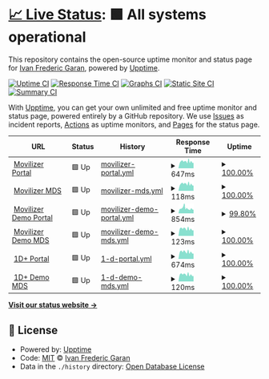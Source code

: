 # [📈 Live Status](https://demo.upptime.js.org): <!--live status--> **🟩 All systems operational**

This repository contains the open-source uptime monitor and status page for [Ivan Frederic Garan](https://demo.upptime.js.org), powered by [Upptime](https://github.com/upptime/upptime).

[![Uptime CI](https://github.com/wilyfreddie/upptime/workflows/Uptime%20CI/badge.svg)](https://github.com/wilyfreddie/upptime/actions?query=workflow%3A%22Uptime+CI%22)
[![Response Time CI](https://github.com/wilyfreddie/upptime/workflows/Response%20Time%20CI/badge.svg)](https://github.com/wilyfreddie/upptime/actions?query=workflow%3A%22Response+Time+CI%22)
[![Graphs CI](https://github.com/wilyfreddie/upptime/workflows/Graphs%20CI/badge.svg)](https://github.com/wilyfreddie/upptime/actions?query=workflow%3A%22Graphs+CI%22)
[![Static Site CI](https://github.com/wilyfreddie/upptime/workflows/Static%20Site%20CI/badge.svg)](https://github.com/wilyfreddie/upptime/actions?query=workflow%3A%22Static+Site+CI%22)
[![Summary CI](https://github.com/wilyfreddie/upptime/workflows/Summary%20CI/badge.svg)](https://github.com/wilyfreddie/upptime/actions?query=workflow%3A%22Summary+CI%22)

With [Upptime](https://upptime.js.org), you can get your own unlimited and free uptime monitor and status page, powered entirely by a GitHub repository. We use [Issues](https://github.com/wilyfreddie/upptime/issues) as incident reports, [Actions](https://github.com/wilyfreddie/upptime/actions) as uptime monitors, and [Pages](https://demo.upptime.js.org) for the status page.

<!--start: status pages-->
<!-- This summary is generated by Upptime (https://github.com/upptime/upptime) -->
<!-- Do not edit this manually, your changes will be overwritten -->
<!-- prettier-ignore -->
| URL | Status | History | Response Time | Uptime |
| --- | ------ | ------- | ------------- | ------ |
| <img alt="" src="https://favicons.githubusercontent.com/movilizer.com" height="13"> [Movilizer Portal](https://movilizer.com/Portal) | 🟩 Up | [movilizer-portal.yml](https://github.com/wilyfreddie/upptime/commits/HEAD/history/movilizer-portal.yml) | <details><summary><img alt="Response time graph" src="./graphs/movilizer-portal/response-time-week.png" height="20"> 647ms</summary><br><a href="https://wilyfreddie.github.io/upptime/history/movilizer-portal"><img alt="Response time 647" src="https://img.shields.io/endpoint?url=https%3A%2F%2Fraw.githubusercontent.com%2Fwilyfreddie%2Fupptime%2FHEAD%2Fapi%2Fmovilizer-portal%2Fresponse-time.json"></a><br><a href="https://wilyfreddie.github.io/upptime/history/movilizer-portal"><img alt="24-hour response time 0" src="https://img.shields.io/endpoint?url=https%3A%2F%2Fraw.githubusercontent.com%2Fwilyfreddie%2Fupptime%2FHEAD%2Fapi%2Fmovilizer-portal%2Fresponse-time-day.json"></a><br><a href="https://wilyfreddie.github.io/upptime/history/movilizer-portal"><img alt="7-day response time 647" src="https://img.shields.io/endpoint?url=https%3A%2F%2Fraw.githubusercontent.com%2Fwilyfreddie%2Fupptime%2FHEAD%2Fapi%2Fmovilizer-portal%2Fresponse-time-week.json"></a><br><a href="https://wilyfreddie.github.io/upptime/history/movilizer-portal"><img alt="30-day response time 647" src="https://img.shields.io/endpoint?url=https%3A%2F%2Fraw.githubusercontent.com%2Fwilyfreddie%2Fupptime%2FHEAD%2Fapi%2Fmovilizer-portal%2Fresponse-time-month.json"></a><br><a href="https://wilyfreddie.github.io/upptime/history/movilizer-portal"><img alt="1-year response time 647" src="https://img.shields.io/endpoint?url=https%3A%2F%2Fraw.githubusercontent.com%2Fwilyfreddie%2Fupptime%2FHEAD%2Fapi%2Fmovilizer-portal%2Fresponse-time-year.json"></a></details> | <details><summary><a href="https://wilyfreddie.github.io/upptime/history/movilizer-portal">100.00%</a></summary><a href="https://wilyfreddie.github.io/upptime/history/movilizer-portal"><img alt="All-time uptime 100.00%" src="https://img.shields.io/endpoint?url=https%3A%2F%2Fraw.githubusercontent.com%2Fwilyfreddie%2Fupptime%2FHEAD%2Fapi%2Fmovilizer-portal%2Fuptime.json"></a><br><a href="https://wilyfreddie.github.io/upptime/history/movilizer-portal"><img alt="24-hour uptime 100.00%" src="https://img.shields.io/endpoint?url=https%3A%2F%2Fraw.githubusercontent.com%2Fwilyfreddie%2Fupptime%2FHEAD%2Fapi%2Fmovilizer-portal%2Fuptime-day.json"></a><br><a href="https://wilyfreddie.github.io/upptime/history/movilizer-portal"><img alt="7-day uptime 100.00%" src="https://img.shields.io/endpoint?url=https%3A%2F%2Fraw.githubusercontent.com%2Fwilyfreddie%2Fupptime%2FHEAD%2Fapi%2Fmovilizer-portal%2Fuptime-week.json"></a><br><a href="https://wilyfreddie.github.io/upptime/history/movilizer-portal"><img alt="30-day uptime 100.00%" src="https://img.shields.io/endpoint?url=https%3A%2F%2Fraw.githubusercontent.com%2Fwilyfreddie%2Fupptime%2FHEAD%2Fapi%2Fmovilizer-portal%2Fuptime-month.json"></a><br><a href="https://wilyfreddie.github.io/upptime/history/movilizer-portal"><img alt="1-year uptime 100.00%" src="https://img.shields.io/endpoint?url=https%3A%2F%2Fraw.githubusercontent.com%2Fwilyfreddie%2Fupptime%2FHEAD%2Fapi%2Fmovilizer-portal%2Fuptime-year.json"></a></details>
| <img alt="" src="https://favicons.githubusercontent.com/movilizer.com" height="13"> [Movilizer MDS](https://movilizer.com/mds) | 🟩 Up | [movilizer-mds.yml](https://github.com/wilyfreddie/upptime/commits/HEAD/history/movilizer-mds.yml) | <details><summary><img alt="Response time graph" src="./graphs/movilizer-mds/response-time-week.png" height="20"> 118ms</summary><br><a href="https://wilyfreddie.github.io/upptime/history/movilizer-mds"><img alt="Response time 118" src="https://img.shields.io/endpoint?url=https%3A%2F%2Fraw.githubusercontent.com%2Fwilyfreddie%2Fupptime%2FHEAD%2Fapi%2Fmovilizer-mds%2Fresponse-time.json"></a><br><a href="https://wilyfreddie.github.io/upptime/history/movilizer-mds"><img alt="24-hour response time 0" src="https://img.shields.io/endpoint?url=https%3A%2F%2Fraw.githubusercontent.com%2Fwilyfreddie%2Fupptime%2FHEAD%2Fapi%2Fmovilizer-mds%2Fresponse-time-day.json"></a><br><a href="https://wilyfreddie.github.io/upptime/history/movilizer-mds"><img alt="7-day response time 118" src="https://img.shields.io/endpoint?url=https%3A%2F%2Fraw.githubusercontent.com%2Fwilyfreddie%2Fupptime%2FHEAD%2Fapi%2Fmovilizer-mds%2Fresponse-time-week.json"></a><br><a href="https://wilyfreddie.github.io/upptime/history/movilizer-mds"><img alt="30-day response time 118" src="https://img.shields.io/endpoint?url=https%3A%2F%2Fraw.githubusercontent.com%2Fwilyfreddie%2Fupptime%2FHEAD%2Fapi%2Fmovilizer-mds%2Fresponse-time-month.json"></a><br><a href="https://wilyfreddie.github.io/upptime/history/movilizer-mds"><img alt="1-year response time 118" src="https://img.shields.io/endpoint?url=https%3A%2F%2Fraw.githubusercontent.com%2Fwilyfreddie%2Fupptime%2FHEAD%2Fapi%2Fmovilizer-mds%2Fresponse-time-year.json"></a></details> | <details><summary><a href="https://wilyfreddie.github.io/upptime/history/movilizer-mds">100.00%</a></summary><a href="https://wilyfreddie.github.io/upptime/history/movilizer-mds"><img alt="All-time uptime 100.00%" src="https://img.shields.io/endpoint?url=https%3A%2F%2Fraw.githubusercontent.com%2Fwilyfreddie%2Fupptime%2FHEAD%2Fapi%2Fmovilizer-mds%2Fuptime.json"></a><br><a href="https://wilyfreddie.github.io/upptime/history/movilizer-mds"><img alt="24-hour uptime 100.00%" src="https://img.shields.io/endpoint?url=https%3A%2F%2Fraw.githubusercontent.com%2Fwilyfreddie%2Fupptime%2FHEAD%2Fapi%2Fmovilizer-mds%2Fuptime-day.json"></a><br><a href="https://wilyfreddie.github.io/upptime/history/movilizer-mds"><img alt="7-day uptime 100.00%" src="https://img.shields.io/endpoint?url=https%3A%2F%2Fraw.githubusercontent.com%2Fwilyfreddie%2Fupptime%2FHEAD%2Fapi%2Fmovilizer-mds%2Fuptime-week.json"></a><br><a href="https://wilyfreddie.github.io/upptime/history/movilizer-mds"><img alt="30-day uptime 100.00%" src="https://img.shields.io/endpoint?url=https%3A%2F%2Fraw.githubusercontent.com%2Fwilyfreddie%2Fupptime%2FHEAD%2Fapi%2Fmovilizer-mds%2Fuptime-month.json"></a><br><a href="https://wilyfreddie.github.io/upptime/history/movilizer-mds"><img alt="1-year uptime 100.00%" src="https://img.shields.io/endpoint?url=https%3A%2F%2Fraw.githubusercontent.com%2Fwilyfreddie%2Fupptime%2FHEAD%2Fapi%2Fmovilizer-mds%2Fuptime-year.json"></a></details>
| <img alt="" src="https://favicons.githubusercontent.com/demo.movilizer.com" height="13"> [Movilizer Demo Portal](https://demo.movilizer.com/Portal) | 🟩 Up | [movilizer-demo-portal.yml](https://github.com/wilyfreddie/upptime/commits/HEAD/history/movilizer-demo-portal.yml) | <details><summary><img alt="Response time graph" src="./graphs/movilizer-demo-portal/response-time-week.png" height="20"> 854ms</summary><br><a href="https://wilyfreddie.github.io/upptime/history/movilizer-demo-portal"><img alt="Response time 854" src="https://img.shields.io/endpoint?url=https%3A%2F%2Fraw.githubusercontent.com%2Fwilyfreddie%2Fupptime%2FHEAD%2Fapi%2Fmovilizer-demo-portal%2Fresponse-time.json"></a><br><a href="https://wilyfreddie.github.io/upptime/history/movilizer-demo-portal"><img alt="24-hour response time 0" src="https://img.shields.io/endpoint?url=https%3A%2F%2Fraw.githubusercontent.com%2Fwilyfreddie%2Fupptime%2FHEAD%2Fapi%2Fmovilizer-demo-portal%2Fresponse-time-day.json"></a><br><a href="https://wilyfreddie.github.io/upptime/history/movilizer-demo-portal"><img alt="7-day response time 854" src="https://img.shields.io/endpoint?url=https%3A%2F%2Fraw.githubusercontent.com%2Fwilyfreddie%2Fupptime%2FHEAD%2Fapi%2Fmovilizer-demo-portal%2Fresponse-time-week.json"></a><br><a href="https://wilyfreddie.github.io/upptime/history/movilizer-demo-portal"><img alt="30-day response time 854" src="https://img.shields.io/endpoint?url=https%3A%2F%2Fraw.githubusercontent.com%2Fwilyfreddie%2Fupptime%2FHEAD%2Fapi%2Fmovilizer-demo-portal%2Fresponse-time-month.json"></a><br><a href="https://wilyfreddie.github.io/upptime/history/movilizer-demo-portal"><img alt="1-year response time 854" src="https://img.shields.io/endpoint?url=https%3A%2F%2Fraw.githubusercontent.com%2Fwilyfreddie%2Fupptime%2FHEAD%2Fapi%2Fmovilizer-demo-portal%2Fresponse-time-year.json"></a></details> | <details><summary><a href="https://wilyfreddie.github.io/upptime/history/movilizer-demo-portal">99.80%</a></summary><a href="https://wilyfreddie.github.io/upptime/history/movilizer-demo-portal"><img alt="All-time uptime 99.80%" src="https://img.shields.io/endpoint?url=https%3A%2F%2Fraw.githubusercontent.com%2Fwilyfreddie%2Fupptime%2FHEAD%2Fapi%2Fmovilizer-demo-portal%2Fuptime.json"></a><br><a href="https://wilyfreddie.github.io/upptime/history/movilizer-demo-portal"><img alt="24-hour uptime 100.00%" src="https://img.shields.io/endpoint?url=https%3A%2F%2Fraw.githubusercontent.com%2Fwilyfreddie%2Fupptime%2FHEAD%2Fapi%2Fmovilizer-demo-portal%2Fuptime-day.json"></a><br><a href="https://wilyfreddie.github.io/upptime/history/movilizer-demo-portal"><img alt="7-day uptime 99.80%" src="https://img.shields.io/endpoint?url=https%3A%2F%2Fraw.githubusercontent.com%2Fwilyfreddie%2Fupptime%2FHEAD%2Fapi%2Fmovilizer-demo-portal%2Fuptime-week.json"></a><br><a href="https://wilyfreddie.github.io/upptime/history/movilizer-demo-portal"><img alt="30-day uptime 99.80%" src="https://img.shields.io/endpoint?url=https%3A%2F%2Fraw.githubusercontent.com%2Fwilyfreddie%2Fupptime%2FHEAD%2Fapi%2Fmovilizer-demo-portal%2Fuptime-month.json"></a><br><a href="https://wilyfreddie.github.io/upptime/history/movilizer-demo-portal"><img alt="1-year uptime 99.80%" src="https://img.shields.io/endpoint?url=https%3A%2F%2Fraw.githubusercontent.com%2Fwilyfreddie%2Fupptime%2FHEAD%2Fapi%2Fmovilizer-demo-portal%2Fuptime-year.json"></a></details>
| <img alt="" src="https://favicons.githubusercontent.com/demo.movilizer.com" height="13"> [Movilizer Demo MDS](https://demo.movilizer.com/mds) | 🟩 Up | [movilizer-demo-mds.yml](https://github.com/wilyfreddie/upptime/commits/HEAD/history/movilizer-demo-mds.yml) | <details><summary><img alt="Response time graph" src="./graphs/movilizer-demo-mds/response-time-week.png" height="20"> 123ms</summary><br><a href="https://wilyfreddie.github.io/upptime/history/movilizer-demo-mds"><img alt="Response time 123" src="https://img.shields.io/endpoint?url=https%3A%2F%2Fraw.githubusercontent.com%2Fwilyfreddie%2Fupptime%2FHEAD%2Fapi%2Fmovilizer-demo-mds%2Fresponse-time.json"></a><br><a href="https://wilyfreddie.github.io/upptime/history/movilizer-demo-mds"><img alt="24-hour response time 0" src="https://img.shields.io/endpoint?url=https%3A%2F%2Fraw.githubusercontent.com%2Fwilyfreddie%2Fupptime%2FHEAD%2Fapi%2Fmovilizer-demo-mds%2Fresponse-time-day.json"></a><br><a href="https://wilyfreddie.github.io/upptime/history/movilizer-demo-mds"><img alt="7-day response time 123" src="https://img.shields.io/endpoint?url=https%3A%2F%2Fraw.githubusercontent.com%2Fwilyfreddie%2Fupptime%2FHEAD%2Fapi%2Fmovilizer-demo-mds%2Fresponse-time-week.json"></a><br><a href="https://wilyfreddie.github.io/upptime/history/movilizer-demo-mds"><img alt="30-day response time 123" src="https://img.shields.io/endpoint?url=https%3A%2F%2Fraw.githubusercontent.com%2Fwilyfreddie%2Fupptime%2FHEAD%2Fapi%2Fmovilizer-demo-mds%2Fresponse-time-month.json"></a><br><a href="https://wilyfreddie.github.io/upptime/history/movilizer-demo-mds"><img alt="1-year response time 123" src="https://img.shields.io/endpoint?url=https%3A%2F%2Fraw.githubusercontent.com%2Fwilyfreddie%2Fupptime%2FHEAD%2Fapi%2Fmovilizer-demo-mds%2Fresponse-time-year.json"></a></details> | <details><summary><a href="https://wilyfreddie.github.io/upptime/history/movilizer-demo-mds">100.00%</a></summary><a href="https://wilyfreddie.github.io/upptime/history/movilizer-demo-mds"><img alt="All-time uptime 100.00%" src="https://img.shields.io/endpoint?url=https%3A%2F%2Fraw.githubusercontent.com%2Fwilyfreddie%2Fupptime%2FHEAD%2Fapi%2Fmovilizer-demo-mds%2Fuptime.json"></a><br><a href="https://wilyfreddie.github.io/upptime/history/movilizer-demo-mds"><img alt="24-hour uptime 100.00%" src="https://img.shields.io/endpoint?url=https%3A%2F%2Fraw.githubusercontent.com%2Fwilyfreddie%2Fupptime%2FHEAD%2Fapi%2Fmovilizer-demo-mds%2Fuptime-day.json"></a><br><a href="https://wilyfreddie.github.io/upptime/history/movilizer-demo-mds"><img alt="7-day uptime 100.00%" src="https://img.shields.io/endpoint?url=https%3A%2F%2Fraw.githubusercontent.com%2Fwilyfreddie%2Fupptime%2FHEAD%2Fapi%2Fmovilizer-demo-mds%2Fuptime-week.json"></a><br><a href="https://wilyfreddie.github.io/upptime/history/movilizer-demo-mds"><img alt="30-day uptime 100.00%" src="https://img.shields.io/endpoint?url=https%3A%2F%2Fraw.githubusercontent.com%2Fwilyfreddie%2Fupptime%2FHEAD%2Fapi%2Fmovilizer-demo-mds%2Fuptime-month.json"></a><br><a href="https://wilyfreddie.github.io/upptime/history/movilizer-demo-mds"><img alt="1-year uptime 100.00%" src="https://img.shields.io/endpoint?url=https%3A%2F%2Fraw.githubusercontent.com%2Fwilyfreddie%2Fupptime%2FHEAD%2Fapi%2Fmovilizer-demo-mds%2Fuptime-year.json"></a></details>
| <img alt="" src="https://favicons.githubusercontent.com/one-identity-plus.com" height="13"> [1D+ Portal](https://one-identity-plus.com/Portal) | 🟩 Up | [1-d-portal.yml](https://github.com/wilyfreddie/upptime/commits/HEAD/history/1-d-portal.yml) | <details><summary><img alt="Response time graph" src="./graphs/1-d-portal/response-time-week.png" height="20"> 674ms</summary><br><a href="https://wilyfreddie.github.io/upptime/history/1-d-portal"><img alt="Response time 674" src="https://img.shields.io/endpoint?url=https%3A%2F%2Fraw.githubusercontent.com%2Fwilyfreddie%2Fupptime%2FHEAD%2Fapi%2F1-d-portal%2Fresponse-time.json"></a><br><a href="https://wilyfreddie.github.io/upptime/history/1-d-portal"><img alt="24-hour response time 0" src="https://img.shields.io/endpoint?url=https%3A%2F%2Fraw.githubusercontent.com%2Fwilyfreddie%2Fupptime%2FHEAD%2Fapi%2F1-d-portal%2Fresponse-time-day.json"></a><br><a href="https://wilyfreddie.github.io/upptime/history/1-d-portal"><img alt="7-day response time 674" src="https://img.shields.io/endpoint?url=https%3A%2F%2Fraw.githubusercontent.com%2Fwilyfreddie%2Fupptime%2FHEAD%2Fapi%2F1-d-portal%2Fresponse-time-week.json"></a><br><a href="https://wilyfreddie.github.io/upptime/history/1-d-portal"><img alt="30-day response time 674" src="https://img.shields.io/endpoint?url=https%3A%2F%2Fraw.githubusercontent.com%2Fwilyfreddie%2Fupptime%2FHEAD%2Fapi%2F1-d-portal%2Fresponse-time-month.json"></a><br><a href="https://wilyfreddie.github.io/upptime/history/1-d-portal"><img alt="1-year response time 674" src="https://img.shields.io/endpoint?url=https%3A%2F%2Fraw.githubusercontent.com%2Fwilyfreddie%2Fupptime%2FHEAD%2Fapi%2F1-d-portal%2Fresponse-time-year.json"></a></details> | <details><summary><a href="https://wilyfreddie.github.io/upptime/history/1-d-portal">100.00%</a></summary><a href="https://wilyfreddie.github.io/upptime/history/1-d-portal"><img alt="All-time uptime 100.00%" src="https://img.shields.io/endpoint?url=https%3A%2F%2Fraw.githubusercontent.com%2Fwilyfreddie%2Fupptime%2FHEAD%2Fapi%2F1-d-portal%2Fuptime.json"></a><br><a href="https://wilyfreddie.github.io/upptime/history/1-d-portal"><img alt="24-hour uptime 100.00%" src="https://img.shields.io/endpoint?url=https%3A%2F%2Fraw.githubusercontent.com%2Fwilyfreddie%2Fupptime%2FHEAD%2Fapi%2F1-d-portal%2Fuptime-day.json"></a><br><a href="https://wilyfreddie.github.io/upptime/history/1-d-portal"><img alt="7-day uptime 100.00%" src="https://img.shields.io/endpoint?url=https%3A%2F%2Fraw.githubusercontent.com%2Fwilyfreddie%2Fupptime%2FHEAD%2Fapi%2F1-d-portal%2Fuptime-week.json"></a><br><a href="https://wilyfreddie.github.io/upptime/history/1-d-portal"><img alt="30-day uptime 100.00%" src="https://img.shields.io/endpoint?url=https%3A%2F%2Fraw.githubusercontent.com%2Fwilyfreddie%2Fupptime%2FHEAD%2Fapi%2F1-d-portal%2Fuptime-month.json"></a><br><a href="https://wilyfreddie.github.io/upptime/history/1-d-portal"><img alt="1-year uptime 100.00%" src="https://img.shields.io/endpoint?url=https%3A%2F%2Fraw.githubusercontent.com%2Fwilyfreddie%2Fupptime%2FHEAD%2Fapi%2F1-d-portal%2Fuptime-year.json"></a></details>
| <img alt="" src="https://favicons.githubusercontent.com/one-identity-plus.com" height="13"> [1D+ Demo MDS](https://one-identity-plus.com/mds) | 🟩 Up | [1-d-demo-mds.yml](https://github.com/wilyfreddie/upptime/commits/HEAD/history/1-d-demo-mds.yml) | <details><summary><img alt="Response time graph" src="./graphs/1-d-demo-mds/response-time-week.png" height="20"> 120ms</summary><br><a href="https://wilyfreddie.github.io/upptime/history/1-d-demo-mds"><img alt="Response time 120" src="https://img.shields.io/endpoint?url=https%3A%2F%2Fraw.githubusercontent.com%2Fwilyfreddie%2Fupptime%2FHEAD%2Fapi%2F1-d-demo-mds%2Fresponse-time.json"></a><br><a href="https://wilyfreddie.github.io/upptime/history/1-d-demo-mds"><img alt="24-hour response time 0" src="https://img.shields.io/endpoint?url=https%3A%2F%2Fraw.githubusercontent.com%2Fwilyfreddie%2Fupptime%2FHEAD%2Fapi%2F1-d-demo-mds%2Fresponse-time-day.json"></a><br><a href="https://wilyfreddie.github.io/upptime/history/1-d-demo-mds"><img alt="7-day response time 120" src="https://img.shields.io/endpoint?url=https%3A%2F%2Fraw.githubusercontent.com%2Fwilyfreddie%2Fupptime%2FHEAD%2Fapi%2F1-d-demo-mds%2Fresponse-time-week.json"></a><br><a href="https://wilyfreddie.github.io/upptime/history/1-d-demo-mds"><img alt="30-day response time 120" src="https://img.shields.io/endpoint?url=https%3A%2F%2Fraw.githubusercontent.com%2Fwilyfreddie%2Fupptime%2FHEAD%2Fapi%2F1-d-demo-mds%2Fresponse-time-month.json"></a><br><a href="https://wilyfreddie.github.io/upptime/history/1-d-demo-mds"><img alt="1-year response time 120" src="https://img.shields.io/endpoint?url=https%3A%2F%2Fraw.githubusercontent.com%2Fwilyfreddie%2Fupptime%2FHEAD%2Fapi%2F1-d-demo-mds%2Fresponse-time-year.json"></a></details> | <details><summary><a href="https://wilyfreddie.github.io/upptime/history/1-d-demo-mds">100.00%</a></summary><a href="https://wilyfreddie.github.io/upptime/history/1-d-demo-mds"><img alt="All-time uptime 100.00%" src="https://img.shields.io/endpoint?url=https%3A%2F%2Fraw.githubusercontent.com%2Fwilyfreddie%2Fupptime%2FHEAD%2Fapi%2F1-d-demo-mds%2Fuptime.json"></a><br><a href="https://wilyfreddie.github.io/upptime/history/1-d-demo-mds"><img alt="24-hour uptime 100.00%" src="https://img.shields.io/endpoint?url=https%3A%2F%2Fraw.githubusercontent.com%2Fwilyfreddie%2Fupptime%2FHEAD%2Fapi%2F1-d-demo-mds%2Fuptime-day.json"></a><br><a href="https://wilyfreddie.github.io/upptime/history/1-d-demo-mds"><img alt="7-day uptime 100.00%" src="https://img.shields.io/endpoint?url=https%3A%2F%2Fraw.githubusercontent.com%2Fwilyfreddie%2Fupptime%2FHEAD%2Fapi%2F1-d-demo-mds%2Fuptime-week.json"></a><br><a href="https://wilyfreddie.github.io/upptime/history/1-d-demo-mds"><img alt="30-day uptime 100.00%" src="https://img.shields.io/endpoint?url=https%3A%2F%2Fraw.githubusercontent.com%2Fwilyfreddie%2Fupptime%2FHEAD%2Fapi%2F1-d-demo-mds%2Fuptime-month.json"></a><br><a href="https://wilyfreddie.github.io/upptime/history/1-d-demo-mds"><img alt="1-year uptime 100.00%" src="https://img.shields.io/endpoint?url=https%3A%2F%2Fraw.githubusercontent.com%2Fwilyfreddie%2Fupptime%2FHEAD%2Fapi%2F1-d-demo-mds%2Fuptime-year.json"></a></details>

<!--end: status pages-->

[**Visit our status website →**](https://demo.upptime.js.org)

## 📄 License

- Powered by: [Upptime](https://github.com/upptime/upptime)
- Code: [MIT](./LICENSE) © [Ivan Frederic Garan](https://demo.upptime.js.org)
- Data in the `./history` directory: [Open Database License](https://opendatacommons.org/licenses/odbl/1-0/)
